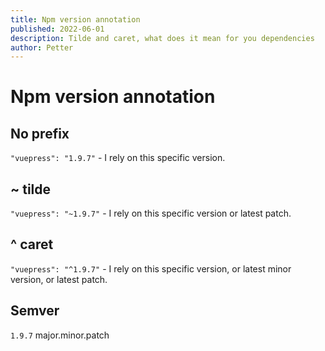 ```yaml
---
title: Npm version annotation
published: 2022-06-01
description: Tilde and caret, what does it mean for you dependencies
author: Petter
---
```

# Npm version annotation

## No prefix
`"vuepress": "1.9.7"` - I rely on this specific version.

## ~ tilde
`"vuepress": "~1.9.7"` - I rely on this specific version or latest patch.
## ^ caret
`"vuepress": "^1.9.7"` - I rely on this specific version, or latest minor version, or latest patch.
## Semver
`1.9.7`
major.minor.patch
